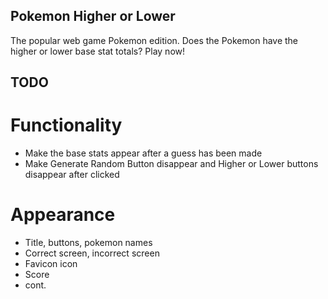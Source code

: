## Pokemon Higher or Lower

The popular web game Pokemon edition. Does the Pokemon have the higher or lower
base stat totals? Play now!

## TODO

# Functionality

- Make the base stats appear after a guess has been made
- Make Generate Random Button disappear and Higher or Lower buttons disappear
  after clicked

# Appearance

- Title, buttons, pokemon names
- Correct screen, incorrect screen
- Favicon icon
- Score
- cont.
